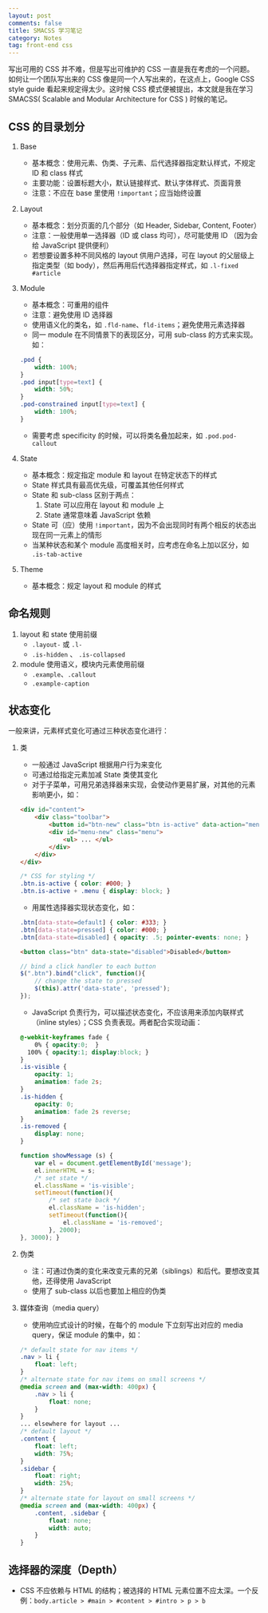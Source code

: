 ```yaml
---
layout: post
comments: false
title: SMACSS 学习笔记
category: Notes
tag: front-end css
---
```


写出可用的 CSS 并不难，但是写出可维护的 CSS 一直是我在考虑的一个问题。如何让一个团队写出来的 CSS 像是同一个人写出来的，在这点上，Google CSS style guide 看起来规定得太少。这时候 CSS 模式便被提出，本文就是我在学习 SMACSS( Scalable and Modular Architecture for CSS ) 时候的笔记。

## CSS 的目录划分

1. Base
    - 基本概念：使用元素、伪类、子元素、后代选择器指定默认样式，不规定 ID 和 class 样式
    - 主要功能：设置标题大小，默认链接样式、默认字体样式、页面背景
    - 注意：不应在 base 里使用 `!important`；应当始终设置
2. Layout
    - 基本概念：划分页面的几个部分（如 Header, Sidebar, Content, Footer）
    - 注意：一般使用单一选择器（ID 或 class 均可），尽可能使用 ID （因为会给 JavaScript 提供便利）
    - 若想要设置多种不同风格的 layout 供用户选择，可在 layout 的父层级上指定类型（如 body），然后再用后代选择器指定样式，如 `.l-fixed #article`
3. Module
    - 基本概念：可重用的组件
    - 注意：避免使用 ID 选择器
    - 使用语义化的类名，如 `.fld-name`、`fld-items`；避免使用元素选择器
    - 同一 module 在不同情景下的表现区分，可用 sub-class 的方式来实现。如：

    ```css
    .pod {
        width: 100%;
    }
    .pod input[type=text] {
        width: 50%;
    }
    .pod-constrained input[type=text] {
        width: 100%;
    }
    ```
    - 需要考虑 specificity 的时候，可以将类名叠加起来，如 `.pod.pod-callout`
4. State
    - 基本概念：规定指定 module 和 layout 在特定状态下的样式
    - State 样式具有最高优先级，可覆盖其他任何样式
    - State 和 sub-class 区别于两点：
        1. State 可以应用在 layout 和 module 上
        2. State 通常意味着 JavaScript 依赖
    - State 可（应）使用 `!important`，因为不会出现同时有两个相反的状态出现在同一元素上的情形
    - 当某种状态和某个 module 高度相关时，应考虑在命名上加以区分，如 `.is-tab-active`
5. Theme
    - 基本概念：规定 layout 和 module 的样式

## 命名规则

1. layout 和 state 使用前缀
    - `.layout-` 或 `.l-`
    - `.is-hidden` 、 `.is-collapsed`
2. module 使用语义，模块内元素使用前缀
    - `.example`、`.callout`
    - `.example-caption`

## 状态变化

一般来讲，元素样式变化可通过三种状态变化进行：

1. 类
    - 一般通过 JavaScript 根据用户行为来变化
    - 可通过给指定元素加减 State 类使其变化
    - 对于子菜单，可用兄弟选择器来实现，会使动作更易扩展，对其他的元素影响更小，如：

    ```html
    <div id="content">
        <div class="toolbar">
            <button id="btn-new" class="btn is-active" data-action="menu">New</button>
            <div id="menu-new" class="menu">
                <ul> ... </ul>
            </div>
        </div>
    </div>
    ```

    ```css
    /* CSS for styling */
    .btn.is-active { color: #000; }
    .btn.is-active + .menu { display: block; }
    ```
    - 用属性选择器实现状态变化，如：

    ```css
    .btn[data-state=default] { color: #333; }
    .btn[data-state=pressed] { color: #000; }
    .btn[data-state=disabled] { opacity: .5; pointer-events: none; }
    ```

    ```html
    <button class="btn" data-state="disabled">Disabled</button>
    ```

    ```javascript
    // bind a click handler to each button
    $(".btn").bind("click", function(){
        // change the state to pressed
        $(this).attr('data-state', 'pressed');
    });
    ```
    - JavaScript 负责行为，可以描述状态变化，不应该用来添加内联样式（inline styles）；CSS 负责表现。两者配合实现动画：

    ```css
    @-webkit-keyframes fade {
        0% { opacity:0;  }
      100% { opacity:1; display:block; }
    }
    .is-visible {
        opacity: 1;
        animation: fade 2s;
    }
    .is-hidden {
        opacity: 0;
        animation: fade 2s reverse;
    }
    .is-removed {
        display: none;
    }
    ```

    ```javascript
    function showMessage (s) {
        var el = document.getElementById('message');
        el.innerHTML = s;
        /* set state */
        el.className = 'is-visible';
        setTimeout(function(){
            /* set state back */
            el.className = 'is-hidden';
            setTimeout(function(){
                el.className = 'is-removed';
            }, 2000);
    }, 3000); }
    ```
2. 伪类
    - 注：可通过伪类的变化来改变元素的兄弟（siblings）和后代。要想改变其他，还得使用 JavaScript
    - 使用了 sub-class 以后也要加上相应的伪类
3. 媒体查询（media query）
    - 使用响应式设计的时候，在每个的 module 下立刻写出对应的 media query，保证 module 的集中，如：

    ```css
    /* default state for nav items */
    .nav > li {
        float: left;
    }
    /* alternate state for nav items on small screens */
    @media screen and (max-width: 400px) {
        .nav > li {
            float: none;
        }
    }
    ... elsewhere for layout ...
    /* default layout */
    .content {
        float: left;
        width: 75%;
    }
    .sidebar {
        float: right;
        width: 25%;
    }
    /* alternate state for layout on small screens */
    @media screen and (max-width: 400px) {
        .content, .sidebar {
            float: none;
            width: auto;
        }
    }
    ```

## 选择器的深度（Depth）

- CSS 不应依赖与 HTML 的结构；被选择的 HTML 元素位置不应太深。一个反例：`body.article > #main > #content > #intro > p > b `


